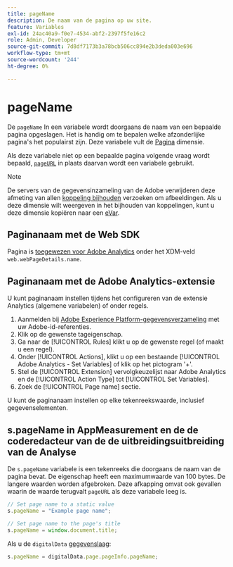 ```yaml
---
title: pageName
description: De naam van de pagina op uw site.
feature: Variables
exl-id: 24ac40a9-f0e7-4534-abf2-2397f5fe16c2
role: Admin, Developer
source-git-commit: 7d8df7173b3a78bcb506cc894e2b3deda003e696
workflow-type: tm+mt
source-wordcount: '244'
ht-degree: 0%

---
```


# pageName

De `pageName` In een variabele wordt doorgaans de naam van een bepaalde pagina opgeslagen. Het is handig om te bepalen welke afzonderlijke pagina&#39;s het populairst zijn. Deze variabele vult de [Pagina](/help/components/dimensions/page.md) dimensie.

Als deze variabele niet op een bepaalde pagina volgende vraag wordt bepaald, [`pageURL`](pageurl.md) in plaats daarvan wordt een variabele gebruikt.

>[!NOTE]
>
>De servers van de gegevensinzameling van de Adobe verwijderen deze afmeting van allen [koppeling bijhouden](/help/implement/vars/functions/tl-method.md) verzoeken om afbeeldingen. Als u deze dimensie wilt weergeven in het bijhouden van koppelingen, kunt u deze dimensie kopiëren naar een [eVar](evar.md).

## Paginanaam met de Web SDK

Pagina is [toegewezen voor Adobe Analytics](https://experienceleague.adobe.com/docs/analytics/implementation/aep-edge/variable-mapping.html) onder het XDM-veld `web.webPageDetails.name`.

## Paginanaam met de Adobe Analytics-extensie

U kunt paginanaam instellen tijdens het configureren van de extensie Analytics (algemene variabelen) of onder regels.

1. Aanmelden bij [Adobe Experience Platform-gegevensverzameling](https://experience.adobe.com/data-collection) met uw Adobe-id-referenties.
2. Klik op de gewenste tageigenschap.
3. Ga naar de [!UICONTROL Rules] klikt u op de gewenste regel (of maakt u een regel).
4. Onder [!UICONTROL Actions], klikt u op een bestaande [!UICONTROL Adobe Analytics - Set Variables] of klik op het pictogram &#39;+&#39;.
5. Stel de [!UICONTROL Extension] vervolgkeuzelijst naar Adobe Analytics en de [!UICONTROL Action Type] tot [!UICONTROL Set Variables].
6. Zoek de [!UICONTROL Page name] sectie.

U kunt de paginanaam instellen op elke tekenreekswaarde, inclusief gegevenselementen.

## s.pageName in AppMeasurement en de de coderedacteur van de de uitbreidingsuitbreiding van de Analyse

De `s.pageName` variabele is een tekenreeks die doorgaans de naam van de pagina bevat. De eigenschap heeft een maximumwaarde van 100 bytes. De langere waarden worden afgebroken. Deze afkapping omvat ook gevallen waarin de waarde terugvalt `pageURL` als deze variabele leeg is.

```js
// Set page name to a static value
s.pageName = "Example page name";

// Set page name to the page's title
s.pageName = window.document.title;
```

Als u de `digitalData` [gegevenslaag](../../prepare/data-layer.md):

```js
s.pageName = digitalData.page.pageInfo.pageName;
```
